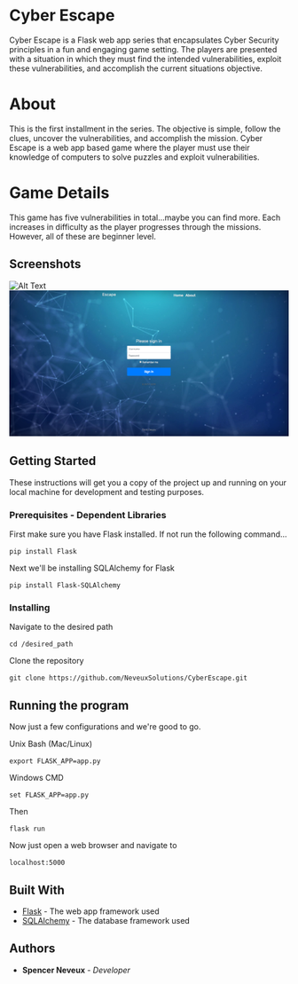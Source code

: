 # Cyber Escape

Cyber Escape is a Flask web app series that encapsulates Cyber Security principles in a fun and engaging game setting. The players are presented with a situation in which they must find the intended vulnerabilities, exploit these vulnerabilities, and accomplish the current situations objective. 

# About

This is the first installment in the series. The objective is simple, follow the clues, uncover the vulnerabilities, and accomplish the mission. Cyber Escape is a web app based game where the player must use their knowledge of computers to solve puzzles and exploit vulnerabilities. 

# Game Details

This game has five vulnerabilities in total...maybe you can find more. Each increases in difficulty as the player progresses through the missions. However, all of these are beginner level. 

## Screenshots
![Alt Text](https://github.com/NeveuxSolutions/CyberEscape/blob/master/MaevesEscape/docs/LandingPage.PNG)
![Alt Text](https://github.com/NeveuxSolutions/CyberEscape/blob/master/MaevesEscape/docs/SignIn.PNG)

## Getting Started

These instructions will get you a copy of the project up and running on your local machine for development and testing purposes.

### Prerequisites - Dependent Libraries

First make sure you have Flask installed. If not run the following command...

```
pip install Flask
```

Next we'll be installing SQLAlchemy for Flask

```
pip install Flask-SQLAlchemy
```
### Installing

Navigate to the desired path 

```
cd /desired_path
```

Clone the repository

```
git clone https://github.com/NeveuxSolutions/CyberEscape.git
```

## Running the program

Now just a few configurations and we're good to go.

Unix Bash (Mac/Linux)

```
export FLASK_APP=app.py
```
Windows CMD
```
set FLASK_APP=app.py
```
Then 
```
flask run
```
Now just open a web browser and navigate to 
```
localhost:5000
```

## Built With

* [Flask](http://flask.pocoo.org/) - The web app framework used
* [SQLAlchemy](https://www.sqlalchemy.org/) - The database framework used

## Authors

* **Spencer Neveux** - *Developer* 

